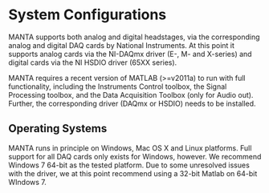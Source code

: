 # System Configurations #

MANTA supports both analog and digital headstages, via the corresponding analog and digital DAQ cards by National Instruments. At this point it supports analog cards via the NI-DAQmx driver (E-, M- and X-series) and digital cards via the NI HSDIO driver (65XX series).

MANTA requires a recent version of MATLAB (>=v2011a) to run with full functionality, including the Instruments Control toolbox, the Signal Processing toolbox, and the Data Acquisition Toolbox (only for Audio out). Further, the corresponding driver (DAQmx or HSDIO) needs to be installed.

## Operating Systems ##

MANTA runs in principle on Windows, Mac OS X and Linux platforms. Full support for all DAQ cards only exists for Windows, however. We recommend Windows 7 64-bit as the tested platform. Due to some unresolved issues with the driver, we at this point recommend using a 32-bit Matlab on 64-bit WIndows 7.